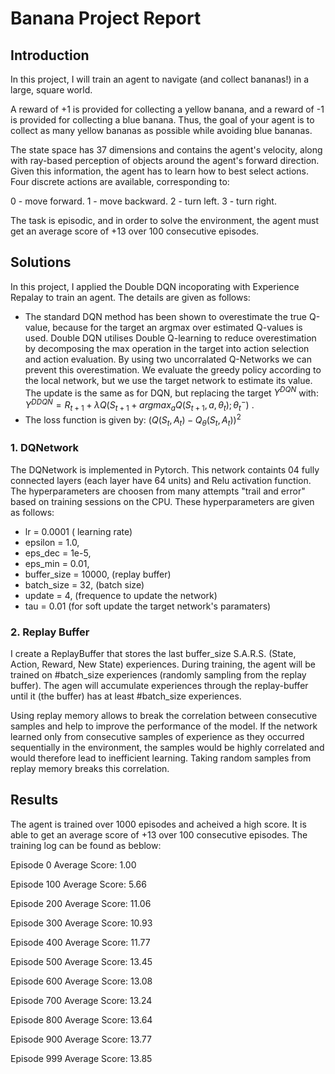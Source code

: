 # Banana Project Report

## Introduction

In this project, I will train an agent to navigate (and collect bananas!) in a large, square world.

A reward of +1 is provided for collecting a yellow banana, and a reward of -1 is provided for collecting a blue banana. Thus, the goal of your agent is to collect as many yellow bananas as possible while avoiding blue bananas.

The state space has 37 dimensions and contains the agent's velocity, along with ray-based perception of objects around the agent's forward direction. Given this information, the agent has to learn how to best select actions. Four discrete actions are available, corresponding to:

0 - move forward.
1 - move backward.
2 - turn left.
3 - turn right.

The task is episodic, and in order to solve the environment, the agent must get an average score of +13 over 100 consecutive episodes.

## Solutions
In this project, I applied the Double DQN incoporating with Experience Repalay to train an agent. The details are given as follows:

* The standard DQN method has been shown to overestimate the true Q-value, because for the target an argmax over estimated Q-values is used. Double DQN utilises Double Q-learning to reduce overestimation by decomposing the max operation in the target into action selection and action evaluation. By using two uncorralated Q-Networks we can prevent this overestimation. We evaluate the greedy policy according to the local network, but we use the target network to estimate its value. The update is the same as for DQN, but replacing the target $Y^{DQN}$ with:    $Y^{DDQN} = R_{t+1} + \lambda Q (S_{t+1} + argmax_{a} Q (S_{t+1}, a, \theta_t); \theta^{-}_t)$ . 
* The loss function is given by:  $(Q(S_t, A_t) - Q_{\theta}(S_t, A_t))^2$
### 1. DQNetwork

The DQNetwork is implemented in Pytorch. This network containts 04 fully connected layers (each layer have 64 units) and Relu activation function.
The hyperparameters are choosen from many attempts "trail and error" based on training sessions on the CPU. These hyperparameters are given as follows:

* lr = 0.0001           ( learning rate) 
* epsilon = 1.0, 
* eps_dec = 1e-5, 
* eps_min = 0.01, 
* buffer_size = 10000,  (replay buffer)
* batch_size = 32,      (batch size)
* update = 4,           (frequence to update the network)
* tau = 0.01            (for soft update the target network's paramaters)
### 2. Replay Buffer 
I create a ReplayBuffer that stores the last buffer_size S.A.R.S. (State, Action, Reward, New State) experiences.  During training, the agent will be trained on  #batch_size experiences (randomly sampling from the replay buffer). The agen will accumulate experiences through the replay-buffer until it (the buffer) has at least #batch_size experiences. 

Using replay memory allows to break the correlation between consecutive samples and help to improve the performance of the model. If the network learned only from consecutive samples of experience as they occurred sequentially in the environment, the samples would be highly correlated and would therefore lead to inefficient learning. Taking random samples from replay memory breaks this correlation.
## Results
The agent is trained over 1000 episodes and acheived a high score. It is able to get an average score of +13 over 100 consecutive episodes.
The training log can be found as beblow:

Episode 0	Average Score: 1.00

Episode 100	Average Score: 5.66

Episode 200	Average Score: 11.06

Episode 300	Average Score: 10.93

Episode 400	Average Score: 11.77

Episode 500	Average Score: 13.45

Episode 600	Average Score: 13.08

Episode 700	Average Score: 13.24

Episode 800	Average Score: 13.64

Episode 900	Average Score: 13.77

Episode 999	Average Score: 13.85
